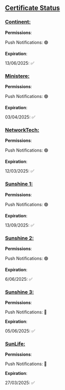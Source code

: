 ## [Certificate Status](accent://)

### [Continent:](accent://)

**Permissions**:

Push Notifications: 🟢

**Expiration**: 

13/06/2025: ✅

### [Ministere:](accent://)

**Permissions**:

Push Notifications: 🟢

**Expiration**: 

03/04/2025: ✅

### [NetworkTech:](accent://)

**Permissions**:

Push Notifications: 🟢

**Expiration**:

12/03/2025: ✅

### [Sunshine 1:](accent://)

**Permissions**:

Push Notifications: 🟢

**Expiration**: 

13/09/2025: ✅

### [Sunshine 2:](accent://)

**Permissions**:

Push Notifications: 🟢

**Expiration**: 

6/06/2025: ✅

### [Sunshine 3:](accent://)

**Permissions**:

Push Notifications: 🔴

**Expiration**:

05/06/2025: ✅ 

### [SunLife:](accent://)

**Permissions**:

Push Notifications: 🔴

**Expiration**:

27/03/2025: ✅

